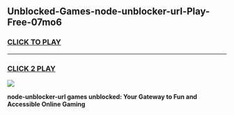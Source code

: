 
## Unblocked-Games-node-unblocker-url-Play-Free-07mo6
<h3>
<a href="https://premium76.site?title=node-unblocker-url&ref=12A">CLICK TO PLAY</a></h3>
<hr>

<h3>
<a href="https://premium76.site?title=node-unblocker-url&ref=12A">CLICK 2 PLAY</a>
  
</h3>

<a href="https://premium76.site?title=node-unblocker-url&ref=12A"><img src="https://clearcache.store/games.png"></a>


**node-unblocker-url games unblocked: Your Gateway to Fun and Accessible Online Gaming**
